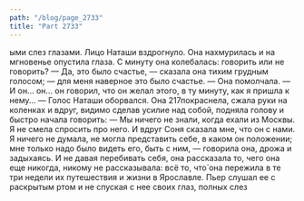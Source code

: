 ```yaml
---
path: "/blog/page_2733"
title: "Part 2733"
---
```


ыми слез глазами.
Лицо Наташи вздрогнуло. Она нахмурилась и на мгновенье опустила глаза. С минуту она колебалась: говорить или не говорить?
— Да, это было счастье, — сказала она тихим грудным голосом; — для меня наверное это было счастье. — Она помолчала. — И он... он... он говорил, что он желал этого, в ту минуту, как я пришла к нему... — Голос Наташи оборвался. Она 217покраснела, сжала руки на коленках и вдруг, видимо сделав усилие над собой, подняла голову и быстро начала говорить:
— Мы ничего не знали, когда ехали из Москвы. Я не смела спросить про него. И вдруг Соня сказала мне, что он с нами. Я ничего не думала, не могла представить себе, в каком он положении; мне только надо было видеть его, быть с ним, — говорила она, дрожа и задыхаясь. И не давая перебивать себя, она рассказала то, чего она еще никогда, никому не рассказывала: всё то, что́ она пережила в те три недели их путешествия и жизни в Ярославле.
Пьер слушал ее с раскрытым ртом и не спуская с нее своих глаз, полных слез
